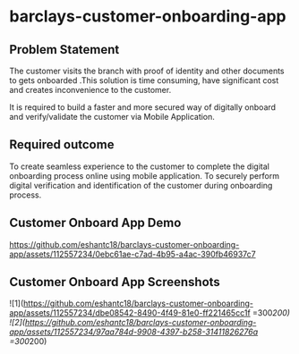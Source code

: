 # barclays-customer-onboarding-app
## Problem Statement
The customer visits the branch with proof of identity and other documents to gets onboarded  .This solution is time consuming, have significant cost and creates inconvenience to the customer. 

It is required to build a faster and more secured way of  digitally onboard and verify/validate the customer  via Mobile Application.

## Required outcome
To create seamless experience to the customer to complete the digital onboarding process online using mobile application. 
To securely perform digital verification and identification of the customer during onboarding process.

## Customer Onboard App Demo
https://github.com/eshantc18/barclays-customer-onboarding-app/assets/112557234/0ebc61ae-c7ad-4b95-a4ac-390fb46937c7

## Customer Onboard App Screenshots
![1](https://github.com/eshantc18/barclays-customer-onboarding-app/assets/112557234/dbe08542-8490-4f49-81e0-ff221465cc1f =300*200)
![2](https://github.com/eshantc18/barclays-customer-onboarding-app/assets/112557234/97aa784d-9908-4397-b258-31411826276a =300*200)
